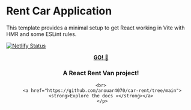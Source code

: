 # Rent Car Application 

This template provides a minimal setup to get React working in Vite with HMR and some ESLint rules.

[![Netlify Status](https://api.netlify.com/api/v1/badges/2f497a78-08cb-482f-b8b5-6d454e5776ba/deploy-status)](https://app.netlify.com/sites/delicate-nasturtium-6bb61e/deploys)
<div align="center" dir="auto">
  <a href="https://rent-van.netlify.app/">
 <strong> GO!</strong> 🚀
  </a>
  <div class="markdown-heading" dir="auto"><h3 align="center" tabindex="-1" class="heading-element" dir="auto"> A React Rent Van project!</h3></div>
  <p align="center" dir="auto">
   
    <br>
     <a href="https://github.com/anouar4070/car-rent/tree/main"><strong>Explore the docs »</strong></a>
     </p>
</div>


